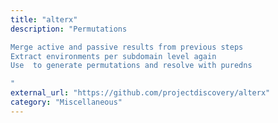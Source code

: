 ```yaml
---
title: "alterx"
description: "Permutations

Merge active and passive results from previous steps
Extract environments per subdomain level again
Use  to generate permutations and resolve with puredns

"
external_url: "https://github.com/projectdiscovery/alterx"
category: "Miscellaneous"
---
```

